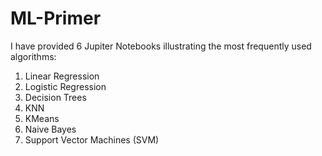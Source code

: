 # ML-Primer

I have provided 6 Jupiter Notebooks illustrating the most frequently used algorithms:

1. Linear Regression
2. Logistic Regression
3. Decision Trees
4. KNN
5. KMeans
6. Naive Bayes
7. Support Vector Machines (SVM)

